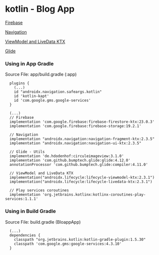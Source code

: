 # kotlin - Blog App

[Firebase](https://firebase.google.com/docs/android/setup?hl=es)

[Navigation](https://developer.android.com/guide/navigation/navigation-getting-started)

[ViewModel and LiveData KTX](https://developer.android.google.cn/jetpack/androidx/releases/lifecycle?hl=es)

[Glide](https://github.com/bumptech/glide)

### Using in App Gradle

Source File: app/build.gradle (:app)

```shell script
  plugins {
    (...)
    id "androidx.navigation.safeargs.kotlin"
    id 'kotlin-kapt'
    id 'com.google.gms.google-services'
  }

  (...)
  // Firebase
  implementation 'com.google.firebase:firebase-firestore-ktx:23.0.3'
  implementation 'com.google.firebase:firebase-storage:19.2.1'

  // Navigation
  implementation "androidx.navigation:navigation-fragment-ktx:2.3.5"
  implementation "androidx.navigation:navigation-ui-ktx:2.3.5"

  // Glide - Utils
  implementation 'de.hdodenhof:circuleimageview:3.1.0'
  implementation 'com.github.bumptech.glide:glide:4.12.0'
  annotationProcessor 'com.github.bumptech.glide:compiler:4.11.0'

  // ViewModel and LiveData KTX
  implementation("androidx.lifecycle:lifecycle-viewmodel-ktx:2.3.1")
  implementation("androidx.lifecycle:lifecycle-livedata-ktx:2.3.1")

  // Play services coroutines
  implementation 'org.jetbrains.kotlinx:kotlinx-coroutines-play-services:1.1.1'
```

### Using in Build Gradle

Source File: build.gradle (BloappApp)

```shell script
  (...)
  dependencies {
    classpath "org.jetbrains.kotlin:kotlin-gradle-plugin:1.5.30"
    classpath 'com.google.gms:google-services:4.3.10'
  }
```